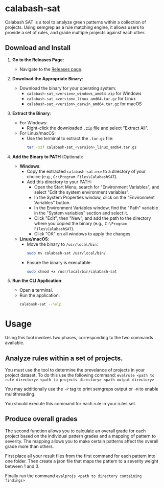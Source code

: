 # calabash-sat
Calabash SAT is a tool to analyze green patterns within a collection of projects. Using semgrep as a rule matching engine, it allows users to provide a set of rules, and grade multiple projects against each other.

## Download and Install

1. **Go to the Releases Page**:
   - Navigate to the [Releases page](https://github.com/philippsommer27/calabash-sat/releases).

2. **Download the Appropriate Binary**:
   - Download the binary for your operating system:
     - `calabash-sat_<version>_windows_amd64.zip` for Windows
     - `calabash-sat_<version>_linux_amd64.tar.gz` for Linux
     - `calabash-sat_<version>_darwin_amd64.tar.gz` for macOS

3. **Extract the Binary**:
   - For Windows:
     - Right-click the downloaded `.zip` file and select "Extract All".
   - For Linux/macOS:
     - Use the terminal to extract the `.tar.gz` file:
       ```bash
       tar -xzf calabash-sat_<version>_linux_amd64.tar.gz
       ```

4. **Add the Binary to PATH** (Optional):
   - **Windows**:
     - Copy the extracted `calabash-sat.exe` to a directory of your choice (e.g., `C:\Program Files\CalabashSAT`).
     - Add this directory to your PATH:
       - Open the Start Menu, search for "Environment Variables", and select "Edit the system environment variables".
       - In the System Properties window, click on the "Environment Variables" button.
       - In the Environment Variables window, find the "Path" variable in the "System variables" section and select it.
       - Click "Edit", then "New", and add the path to the directory where you copied the binary (e.g., `C:\Program Files\CalabashSAT`).
       - Click "OK" on all windows to apply the changes.
   - **Linux/macOS**:
     - Move the binary to `/usr/local/bin`:
       ```bash
       sudo mv calabash-sat /usr/local/bin/
       ```
     - Ensure the binary is executable:
       ```bash
       sudo chmod +x /usr/local/bin/calabash-sat
       ```

5. **Run the CLI Application**:
   - Open a terminal.
   - Run the application:
     ```bash
     calabash-sat --help
     ```
# Usage
Using this tool involves two phases, corresponding to the two commands available.

## Analyze rules within a set of projects.
You must use the tool to determine the prevelance of projects in your project dataset. To do this use the following command: `evalrule <path to rule directory> <path to projects directory> <path output directory>`

You may additionally use the `-P` tag to print semgreps output or `-M` to enable multithreading.

You should execute this command for each rule in your rules set.

## Produce overall grades
The second function allows you to calculate an overall grade for each project based on the individual pattern grades and a mapping of pattern to severity. The mapping allows you to make certain patterns affect the overall grade more than others.

First place all your result files from the first command for each pattern into one folder. Then create a json file that maps the pattern to a severity weight between 1 and 3.

Finally run the command `evalprojs <path to directory containing findings>`
